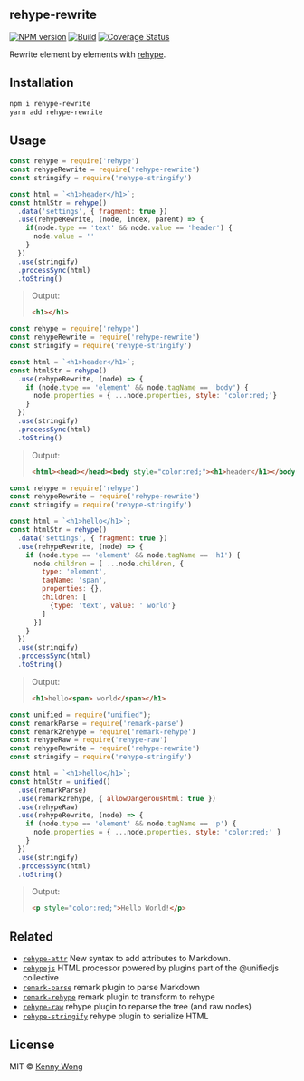 rehype-rewrite
---

[![NPM version](https://img.shields.io/npm/v/rehype-rewrite.svg?style=flat)](https://npmjs.org/package/rehype-rewrite)
[![Build](https://github.com/jaywcjlove/rehype-rewrite/actions/workflows/ci.yml/badge.svg)](https://github.com/jaywcjlove/rehype-rewrite/actions/workflows/ci.yml)
[![Coverage Status](https://coveralls.io/repos/github/jaywcjlove/rehype-rewrite/badge.svg?branch=main)](https://coveralls.io/github/jaywcjlove/rehype-rewrite?branch=main)

Rewrite element by elements with [rehype](https://github.com/rehypejs/rehype).

## Installation

```bash
npm i rehype-rewrite
yarn add rehype-rewrite
```

## Usage

```js
const rehype = require('rehype')
const rehypeRewrite = require('rehype-rewrite')
const stringify = require('rehype-stringify')

const html = `<h1>header</h1>`;
const htmlStr = rehype()
  .data('settings', { fragment: true })
  .use(rehypeRewrite, (node, index, parent) => {
    if(node.type == 'text' && node.value == 'header') {
      node.value = ''
    }
  })
  .use(stringify)
  .processSync(html)
  .toString()
```

> Output: 
> 
> ```html
> <h1></h1>
> ```
> 


```js
const rehype = require('rehype')
const rehypeRewrite = require('rehype-rewrite')
const stringify = require('rehype-stringify')

const html = `<h1>header</h1>`;
const htmlStr = rehype()
  .use(rehypeRewrite, (node) => {
    if (node.type == 'element' && node.tagName == 'body') {
      node.properties = { ...node.properties, style: 'color:red;'}
    }
  })
  .use(stringify)
  .processSync(html)
  .toString()
```

> Output: 
> 
> ```html
> <html><head></head><body style="color:red;"><h1>header</h1></body></html>
> ```
> 

```js
const rehype = require('rehype')
const rehypeRewrite = require('rehype-rewrite')
const stringify = require('rehype-stringify')

const html = `<h1>hello</h1>`;
const htmlStr = rehype()
  .data('settings', { fragment: true })
  .use(rehypeRewrite, (node) => {
    if (node.type == 'element' && node.tagName == 'h1') {
      node.children = [ ...node.children, {
        type: 'element',
        tagName: 'span',
        properties: {},
        children: [
          {type: 'text', value: ' world'}
        ]
      }]
    }
  })
  .use(stringify)
  .processSync(html)
  .toString()
```

> Output: 
> 
> ```html
> <h1>hello<span> world</span></h1>
> ```
> 

```js
const unified = require("unified");
const remarkParse = require('remark-parse')
const remark2rehype = require('remark-rehype')
const rehypeRaw = require('rehype-raw')
const rehypeRewrite = require('rehype-rewrite')
const stringify = require('rehype-stringify')

const html = `<h1>hello</h1>`;
const htmlStr = unified()
  .use(remarkParse)
  .use(remark2rehype, { allowDangerousHtml: true })
  .use(rehypeRaw)
  .use(rehypeRewrite, (node) => {
    if (node.type == 'element' && node.tagName == 'p') {
      node.properties = { ...node.properties, style: 'color:red;' }
    }
  })
  .use(stringify)
  .processSync(html)
  .toString()
```

> Output: 
> 
> ```html
> <p style="color:red;">Hello World!</p>
> ```
> 

## Related

- [`rehype-attr`](https://github.com/jaywcjlove/rehype-attr) New syntax to add attributes to Markdown.
- [`rehypejs`](https://github.com/rehypejs/rehype) HTML processor powered by plugins part of the @unifiedjs collective
- [`remark-parse`](https://www.npmjs.com/package/remark-parse) remark plugin to parse Markdown
- [`remark-rehype`](https://www.npmjs.com/package/remark-rehype) remark plugin to transform to rehype
- [`rehype-raw`](https://www.npmjs.com/package/rehype-raw) rehype plugin to reparse the tree (and raw nodes)
- [`rehype-stringify`](https://www.npmjs.com/package/rehype-stringify) rehype plugin to serialize HTML

## License

MIT © [Kenny Wong](https://github.com/jaywcjlove)